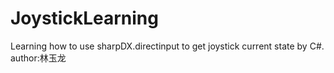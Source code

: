 # JoystickLearning
Learning how to use sharpDX.directinput to get joystick current state by C#.
author:林玉龙
